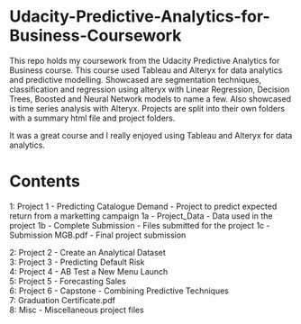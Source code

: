 # Udacity-Predictive-Analytics-for-Business-Coursework
This repo holds my coursework from the Udacity Predictive Analytics for Business course. This course used Tableau and Alteryx for data analytics and predictive modelling.
Showcased are segmentation techniques, classification and regression using alteryx with Linear Regression, Decision Trees, Boosted and Neural Network models to name a few. Also showcased is time series analysis with Alteryx.
Projects are split into their own folders with a summary html file and project folders.

It was a great course and I really enjoyed using Tableau and Alteryx for data analytics.

# Contents


1: Project 1 - Predicting Catalogue Demand  - Project to predict expected return from a marketting campaign
    1a - Project_Data	- Data used in the project
    1b - Complete Submission	- Files submitted for the project
    1c - Submission MGB.pdf - Final project submission  
    
2: Project 2 - Create an Analytical Dataset	 
3: Project 3 - Predicting Default Risk  
4: Project 4 - AB Test a New Menu Launch  
5: Project 5 - Forecasting Sales  
6: Project 6 - Capstone - Combining Predictive Techniques  
7: Graduation Certificate.pdf  
8: Misc	- Miscellaneous project files
